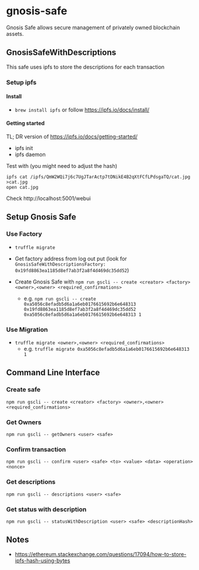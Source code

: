# gnosis-safe
Gnosis Safe allows secure management of privately owned blockchain assets.

## GnosisSafeWithDescriptions
This safe uses ipfs to store the descriptions for each transaction

### Setup ipfs

#### Install
- `brew install ipfs` or follow https://ipfs.io/docs/install/

#### Getting started
TL; DR version of https://ipfs.io/docs/getting-started/
- ipfs init
- ipfs daemon

Test with (you might need to adjust the hash)
```
ipfs cat /ipfs/QmW2WQi7j6c7UgJTarActp7tDNikE4B2qXtFCfLPdsgaTQ/cat.jpg >cat.jpg
open cat.jpg
```

Check http://localhost:5001/webui

## Setup Gnosis Safe

### Use Factory

- `truffle migrate`

- Get factory address from log out put (look for `GnosisSafeWithDescriptionsFactory: 0x19fd8863ea1185d8ef7ab3f2a8f4d469dc35dd52`)

- Create Gnosis Safe with `npm run gscli -- create <creator> <factory> <owner>,<owner> <required_confirmations>`
  - e.g. `npm run gscli -- create 0xa5056c8efadb5d6a1a6eb0176615692b6e648313 0x19fd8863ea1185d8ef7ab3f2a8f4d469dc35dd52 0xa5056c8efadb5d6a1a6eb0176615692b6e648313 1`

### Use Migration

- `truffle migrate <owner>,<owner> <required_confirmations>`
  - e.g. `truffle migrate 0xa5056c8efadb5d6a1a6eb0176615692b6e648313 1`

## Command Line Interface

### Create safe
`npm run gscli -- create <creator> <factory> <owner>,<owner> <required_confirmations>`

### Get Owners
`npm run gscli -- getOwners <user> <safe>`

### Confirm transaction
`npm run gscli -- confirm <user> <safe> <to> <value> <data> <operation> <nonce>`

### Get descriptions
`npm run gscli -- descriptions <user> <safe>`

### Get status with description
`npm run gscli -- statusWithDescription <user> <safe> <descriptionHash>`

## Notes
- https://ethereum.stackexchange.com/questions/17094/how-to-store-ipfs-hash-using-bytes
